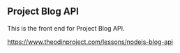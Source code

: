 ## Project Blog API

This is the front end for Project Blog API.

https://www.theodinproject.com/lessons/nodejs-blog-api